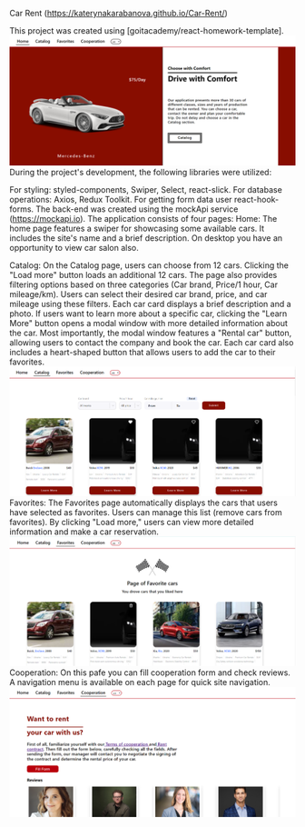 Car Rent (https://katerynakarabanova.github.io/Car-Rent/)

This project was created using [goitacademy/react-homework-template].
![Alt text](image.png) During the project's development, the following libraries
were utilized:

For styling: styled-components, Swiper, Select, react-slick. For database
operations: Axios, Redux Toolkit. For getting form data user react-hook-forms.
The back-end was created using the mockApi service (https://mockapi.io). The
application consists of four pages: Home: The home page features a swiper for
showcasing some available cars. It includes the site's name and a brief
description. On desktop you have an opportunity to view car salon also.

Catalog: On the Catalog page, users can choose from 12 cars. Clicking the "Load
more" button loads an additional 12 cars. The page also provides filtering
options based on three categories (Car brand, Price/1 hour, Car mileage/km).
Users can select their desired car brand, price, and car mileage using these
filters. Each car card displays a brief description and a photo. If users want
to learn more about a specific car, clicking the "Learn More" button opens a
modal window with more detailed information about the car. Most importantly, the
modal window features a "Rental car" button, allowing users to contact the
company and book the car. Each car card also includes a heart-shaped button that
allows users to add the car to their favorites. ![Alt text](image-1.png)
Favorites: The Favorites page automatically displays the cars that users have
selected as favorites. Users can manage this list (remove cars from favorites).
By clicking "Load more," users can view more detailed information and make a car
reservation. ![Alt text](image-2.png) Cooperation: On this pafe you can fill
cooperation form and check reviews. A navigation menu is available on each page
for quick site navigation. ![Alt text](image-3.png)
